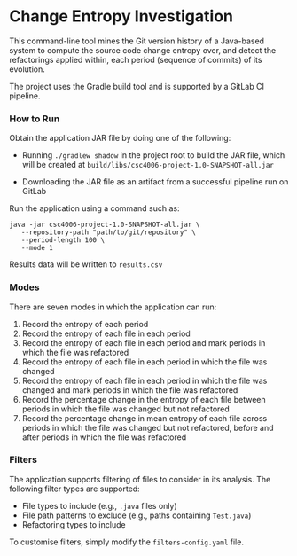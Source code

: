 # Change Entropy Investigation

This command-line tool mines the Git version history of a Java-based system to compute the source code change entropy over, and detect the refactorings applied within, each period (sequence of commits) of its evolution.

The project uses the Gradle build tool and is supported by a GitLab CI pipeline.

### How to Run

Obtain the application JAR file by doing one of the following:

* Running `./gradlew shadow` in the project root to build the JAR file, which will be created at `build/libs/csc4006-project-1.0-SNAPSHOT-all.jar`

* Downloading the JAR file as an artifact from a successful pipeline run on GitLab

Run the application using a command such as:

```
java -jar csc4006-project-1.0-SNAPSHOT-all.jar \
   --repository-path "path/to/git/repository" \
   --period-length 100 \
   --mode 1
   ```

Results data will be written to `results.csv`

### Modes

There are seven modes in which the application can run:

1. Record the entropy of each period
2. Record the entropy of each file in each period
3. Record the entropy of each file in each period and mark periods in which the file was refactored
4. Record the entropy of each file in each period in which the file was changed
5. Record the entropy of each file in each period in which the file was changed and mark periods in which the file was refactored
6. Record the percentage change in the entropy of each file between periods in which the file was changed but not refactored
7. Record the percentage change in mean entropy of each file across periods in which the file was changed but not refactored, before and after periods in which the file was refactored

### Filters

The application supports filtering of files to consider in its analysis. The following filter types are supported:

* File types to include (e.g., `.java` files only)
* File path patterns to exclude (e.g., paths containing `Test.java`)
* Refactoring types to include

To customise filters, simply modify the `filters-config.yaml` file.
